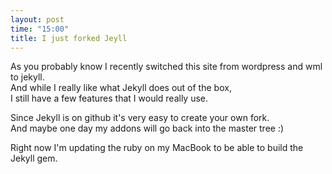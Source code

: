 ```yaml
---
layout: post
time: "15:00"
title: I just forked Jeyll
---
```


As you probably know I recently switched this site from wordpress and wml to jekyll.  
And while I really like what Jekyll does out of the box,  
I still have a few features that I would really use.

Since Jekyll is on github it's very easy to create your own fork.  
And maybe one day my addons will go back into the master tree :)

Right now I'm updating the ruby on my MacBook to be able to build the Jekyll gem.
